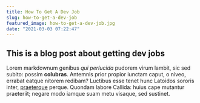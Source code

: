 ```yaml
---
title: How To Get A Dev Job
slug: how-to-get-a-dev-job
featured_image: how-to-get-a-dev-job.jpg
date: "2021-03-03 07:22:47"
---
```


## This is a blog post about getting dev jobs

Lorem markdownum genibus _qui perlucida_ pudorem virum lambit, sic sed subito:
possim **colubras**. Antemnis prior propior iunctam caput, o niveo, errabat
eatque nitorem redibam? Luctibus esse tenet hunc Latoidos sororis inter,
[praeterque](http://tuavir.net/quodaut) perque. Quondam labore Callida: huius
cape mutantur praeteriit; negare modo iamque suam metu visaque, sed sustinet.
